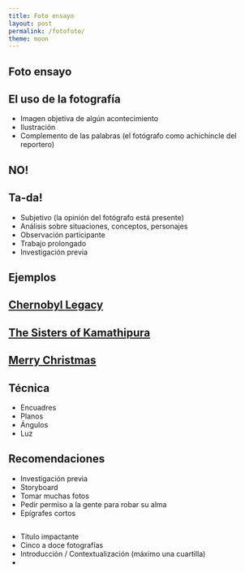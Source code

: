```yaml
---
title: Foto ensayo
layout: post
permalink: /fotofoto/
theme: moon
---
```


<section>
    <h1>Foto ensayo</h1>

</section>

<section>
    <h2>El uso de la fotografía</h2>
    <ul>
     <li>Imagen objetiva de algún acontecimiento</li>
     <li>Ilustración</li>
     <li>Complemento de las palabras (el fotógrafo como achichincle del reportero)</li>
    </ul>
</section>

<section data-background="{{site.baseurl}}/images/nope.gif">
    <h1>NO!</h1>
</section>

<section>
    <h2>Ta-da!</h2>
    <ul>
     <li>Subjetivo (la opinión del fotógrafo está presente)</li>
     <li>Análisis sobre situaciones, conceptos, personajes</li>
     <li>Observación participante</li>
     <li>Trabajo prolongado</li>
     <li>Investigación previa</li>
    </ul>
</section>

<!-- Example of nested vertical slides -->

<section>
    <section>
        <h2>Ejemplos</h2>
    </section>
    <section>
        <h2><a href="http://inmotion.magnumphotos.com/essay/chernobyl">Chernobyl Legacy</a></h2>
    </section>
    <section>
        <h2> <a href="https://visura.co/user/HelenRimell/view/the-sisters-of-kamathipura-3">The Sisters of Kamathipura</a></h2>
    </section>
    <section>
        <h2><a href="http://inmotion.magnumphotos.com/essay/merrychristmas">Merry Christmas</a></h2>
    </section>
</section>

<section>
    <h2>Técnica</h2>
    <ul>
        <li>Encuadres</li>
        <li>Planos</li>
        <li>Ángulos</li>
        <li>Luz</li>
    </ul>
</section>

<section>
    <h2>Recomendaciones</h2>
    <ul>
        <li>Investigación previa</li>
        <li>Storyboard</li>
        <li>Tomar muchas fotos</li>
        <li>Pedir permiso a la gente para robar su alma</li>
        <li>Epígrafes cortos</li>
    </ul>
</section>

<section data-background="{{site.baseurl}}/images/queso.gif">
    <h2></h2>
</section>

<section>
    <ul>
        <li>Título impactante</li>
        <li>Cinco a doce fotografías</li>
        <li>Introducción / Contextualización (máximo una cuartilla)</li>
        <li> </li>
    </ul>
</section>
